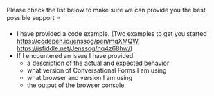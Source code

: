 Please check the list below to make sure we can provide you the best possible support :star: 

- I have provided a code example. (Two examples to get you started https://codepen.io/jenssog/pen/mqXMQW, https://jsfiddle.net/Jenssog/nq4z68hw/)
- If I encountered an issue I have provided:
  - a description of the actual and expected behavior
  - what version of Conversational Forms I am using
  - what browser and version I am using
  - the output of the browser console
